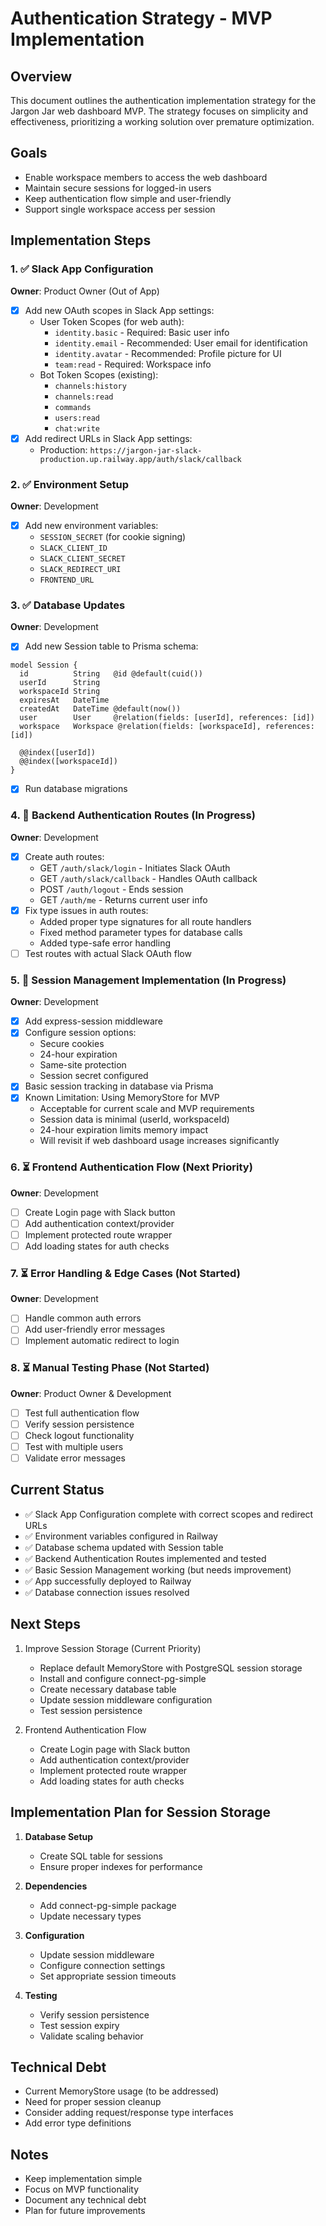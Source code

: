 # Authentication Strategy - MVP Implementation

## Overview
This document outlines the authentication implementation strategy for the Jargon Jar web dashboard MVP. The strategy focuses on simplicity and effectiveness, prioritizing a working solution over premature optimization.

## Goals
- Enable workspace members to access the web dashboard
- Maintain secure sessions for logged-in users
- Keep authentication flow simple and user-friendly
- Support single workspace access per session

## Implementation Steps

### 1. ✅ Slack App Configuration
**Owner**: Product Owner (Out of App)
- [x] Add new OAuth scopes in Slack App settings:
  - User Token Scopes (for web auth):
    - `identity.basic` - Required: Basic user info
    - `identity.email` - Recommended: User email for identification
    - `identity.avatar` - Recommended: Profile picture for UI
    - `team:read` - Required: Workspace info
  - Bot Token Scopes (existing):
    - `channels:history`
    - `channels:read`
    - `commands`
    - `users:read`
    - `chat:write`
- [x] Add redirect URLs in Slack App settings:
  - Production: `https://jargon-jar-slack-production.up.railway.app/auth/slack/callback`

### 2. ✅ Environment Setup
**Owner**: Development
- [x] Add new environment variables:
  - `SESSION_SECRET` (for cookie signing)
  - `SLACK_CLIENT_ID`
  - `SLACK_CLIENT_SECRET`
  - `SLACK_REDIRECT_URI`
  - `FRONTEND_URL`

### 3. ✅ Database Updates
**Owner**: Development
- [x] Add new Session table to Prisma schema:
```prisma
model Session {
  id          String   @id @default(cuid())
  userId      String
  workspaceId String
  expiresAt   DateTime
  createdAt   DateTime @default(now())
  user        User     @relation(fields: [userId], references: [id])
  workspace   Workspace @relation(fields: [workspaceId], references: [id])

  @@index([userId])
  @@index([workspaceId])
}
```
- [x] Run database migrations

### 4. 🔄 Backend Authentication Routes (In Progress)
**Owner**: Development
- [x] Create auth routes:
  - GET `/auth/slack/login` - Initiates Slack OAuth
  - GET `/auth/slack/callback` - Handles OAuth callback
  - POST `/auth/logout` - Ends session
  - GET `/auth/me` - Returns current user info
- [x] Fix type issues in auth routes:
  - Added proper type signatures for all route handlers
  - Fixed method parameter types for database calls
  - Added type-safe error handling
- [ ] Test routes with actual Slack OAuth flow

### 5. 🔄 Session Management Implementation (In Progress)
**Owner**: Development
- [x] Add express-session middleware
- [x] Configure session options:
  - Secure cookies
  - 24-hour expiration
  - Same-site protection
  - Session secret configured
- [x] Basic session tracking in database via Prisma
- [x] Known Limitation: Using MemoryStore for MVP
  - Acceptable for current scale and MVP requirements
  - Session data is minimal (userId, workspaceId)
  - 24-hour expiration limits memory impact
  - Will revisit if web dashboard usage increases significantly

### 6. ⏳ Frontend Authentication Flow (Next Priority)
**Owner**: Development
- [ ] Create Login page with Slack button
- [ ] Add authentication context/provider
- [ ] Implement protected route wrapper
- [ ] Add loading states for auth checks

### 7. ⏳ Error Handling & Edge Cases (Not Started)
**Owner**: Development
- [ ] Handle common auth errors
- [ ] Add user-friendly error messages
- [ ] Implement automatic redirect to login

### 8. ⏳ Manual Testing Phase (Not Started)
**Owner**: Product Owner & Development
- [ ] Test full authentication flow
- [ ] Verify session persistence
- [ ] Check logout functionality
- [ ] Test with multiple users
- [ ] Validate error messages

## Current Status
- ✅ Slack App Configuration complete with correct scopes and redirect URLs
- ✅ Environment variables configured in Railway
- ✅ Database schema updated with Session table
- ✅ Backend Authentication Routes implemented and tested
- ✅ Basic Session Management working (but needs improvement)
- ✅ App successfully deployed to Railway
- ✅ Database connection issues resolved

## Next Steps
1. Improve Session Storage (Current Priority)
   - Replace default MemoryStore with PostgreSQL session storage
   - Install and configure connect-pg-simple
   - Create necessary database table
   - Update session middleware configuration
   - Test session persistence

2. Frontend Authentication Flow
   - Create Login page with Slack button
   - Add authentication context/provider
   - Implement protected route wrapper
   - Add loading states for auth checks

## Implementation Plan for Session Storage
1. **Database Setup**
   - Create SQL table for sessions
   - Ensure proper indexes for performance

2. **Dependencies**
   - Add connect-pg-simple package
   - Update necessary types

3. **Configuration**
   - Update session middleware
   - Configure connection settings
   - Set appropriate session timeouts

4. **Testing**
   - Verify session persistence
   - Test session expiry
   - Validate scaling behavior

## Technical Debt
- Current MemoryStore usage (to be addressed)
- Need for proper session cleanup
- Consider adding request/response type interfaces
- Add error type definitions

## Notes
- Keep implementation simple
- Focus on MVP functionality
- Document any technical debt
- Plan for future improvements 
